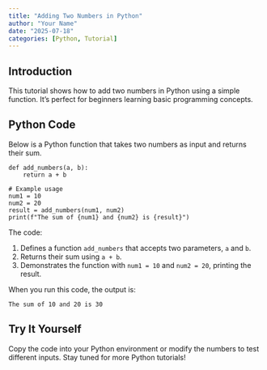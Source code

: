 ```yaml
---
title: "Adding Two Numbers in Python"
author: "Your Name"
date: "2025-07-18"
categories: [Python, Tutorial]
---
```


## Introduction

This tutorial shows how to add two numbers in Python using a simple function. It’s perfect for beginners learning basic programming concepts.

## Python Code

Below is a Python function that takes two numbers as input and returns their sum.

```{python}
def add_numbers(a, b):
    return a + b

# Example usage
num1 = 10
num2 = 20
result = add_numbers(num1, num2)
print(f"The sum of {num1} and {num2} is {result}")
```

The code:
1. Defines a function `add_numbers` that accepts two parameters, `a` and `b`.
2. Returns their sum using `a + b`.
3. Demonstrates the function with `num1 = 10` and `num2 = 20`, printing the result.

When you run this code, the output is:
```
The sum of 10 and 20 is 30
```

## Try It Yourself

Copy the code into your Python environment or modify the numbers to test different inputs. Stay tuned for more Python tutorials!
